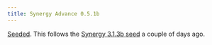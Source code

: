 ```yaml
---
title: Synergy Advance 0.5.1b
---
```


[Seeded](http://www.wincent.com/a/news/archives/2007/05/synergy_advance_11.php). This follows the [Synergy 3.1.3b seed](http://www.wincent.com/a/news/archives/2007/05/synergy_313b_se.php) a couple of days ago.
